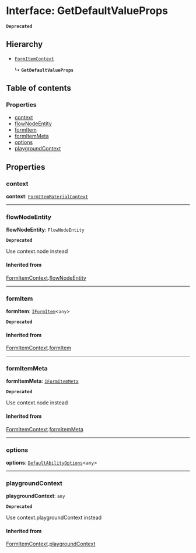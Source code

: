# Interface: GetDefaultValueProps

**`Deprecated`**

## Hierarchy

* [`FormItemContext`](/en/auto-docs/form-core/interfaces/FormItemContext.md)

  ↳ **`GetDefaultValueProps`**

## Table of contents

### Properties

* [context](/en/auto-docs/form-core/interfaces/GetDefaultValueProps.md#context)
* [flowNodeEntity](/en/auto-docs/form-core/interfaces/GetDefaultValueProps.md#flownodeentity)
* [formItem](/en/auto-docs/form-core/interfaces/GetDefaultValueProps.md#formitem)
* [formItemMeta](/en/auto-docs/form-core/interfaces/GetDefaultValueProps.md#formitemmeta)
* [options](/en/auto-docs/form-core/interfaces/GetDefaultValueProps.md#options)
* [playgroundContext](/en/auto-docs/form-core/interfaces/GetDefaultValueProps.md#playgroundcontext)

## Properties

### context

**context**: [`FormItemMaterialContext`](/en/auto-docs/form-core/interfaces/FormItemMaterialContext.md)

***

### flowNodeEntity

**flowNodeEntity**: `FlowNodeEntity`

**`Deprecated`**

Use context.node instead

#### Inherited from

[FormItemContext](/en/auto-docs/form-core/interfaces/FormItemContext.md).[flowNodeEntity](/en/auto-docs/form-core/interfaces/FormItemContext.md#flownodeentity)

***

### formItem

**formItem**: [`IFormItem`](/en/auto-docs/form-core/interfaces/IFormItem.md)<`any`>

**`Deprecated`**

#### Inherited from

[FormItemContext](/en/auto-docs/form-core/interfaces/FormItemContext.md).[formItem](/en/auto-docs/form-core/interfaces/FormItemContext.md#formitem)

***

### formItemMeta

**formItemMeta**: [`IFormItemMeta`](/en/auto-docs/form-core/interfaces/IFormItemMeta.md)

**`Deprecated`**

Use context.node instead

#### Inherited from

[FormItemContext](/en/auto-docs/form-core/interfaces/FormItemContext.md).[formItemMeta](/en/auto-docs/form-core/interfaces/FormItemContext.md#formitemmeta)

***

### options

**options**: [`DefaultAbilityOptions`](/en/auto-docs/form-core/interfaces/DefaultAbilityOptions.md)<`any`>

***

### playgroundContext

**playgroundContext**: `any`

**`Deprecated`**

Use context.playgroundContext instead

#### Inherited from

[FormItemContext](/en/auto-docs/form-core/interfaces/FormItemContext.md).[playgroundContext](/en/auto-docs/form-core/interfaces/FormItemContext.md#playgroundcontext)
